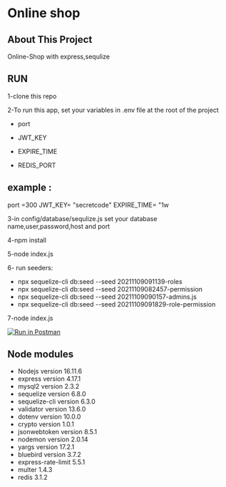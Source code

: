 # Online shop

## About This Project

Online-Shop with express,sequlize

## RUN

1-clone this repo

2-To run this app, set your variables in .env file at the root of the project

-   port

-   JWT_KEY

-   EXPIRE_TIME

-   REDIS_PORT

## example :

port =300
JWT_KEY= "secretcode"
EXPIRE_TIME= "1w

3-in config/database/sequlize.js set your database name,user,password,host and port

4-npm install

5-node index.js

6- run seeders:

-   npx sequelize-cli db:seed --seed 20211109091139-roles
-   npx sequelize-cli db:seed --seed 20211109082457-permission
-   npx sequelize-cli db:seed --seed 20211109090157-admins.js
-   npx sequelize-cli db:seed --seed 20211109091829-role-permission

7-node index.js

[![Run in Postman](https://run.pstmn.io/button.svg)](https://app.getpostman.com/run-collection/12694267-d5765185-2f2d-47ac-bae4-0cf88f887b37?action=collection%2Ffork&collection-url=entityId%3D12694267-d5765185-2f2d-47ac-bae4-0cf88f887b37%26entityType%3Dcollection%26workspaceId%3Dbefe7c4b-c8d0-4fb8-b443-7e4deccd31ff)

## Node modules

-   Nodejs version 16.11.6
-   express version 4.17.1
-   mysql2 version 2.3.2
-   sequelize version 6.8.0
-   sequelize-cli version 6.3.0
-   validator version 13.6.0
-   dotenv version 10.0.0
-   crypto version 1.0.1
-   jsonwebtoken version 8.5.1
-   nodemon version 2.0.14
-   yargs version 17.2.1
-   bluebird version 3.7.2
-   express-rate-limit 5.5.1
-   multer 1.4.3
-   redis 3.1.2
